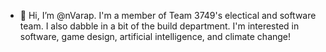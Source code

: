 - 👋 Hi, I’m @nVarap. I'm a member of Team 3749's electical and software team. I also dabble in a bit of the build department. I'm interested in software, game design, artificial intelligence, and climate change!
